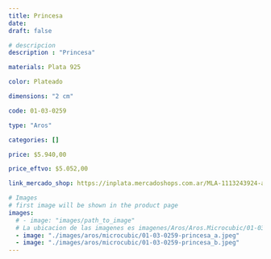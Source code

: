 ```yaml
---
title: Princesa
date: 
draft: false

# descripcion
description : "Princesa"

materials: Plata 925

color: Plateado

dimensions: "2 cm"

code: 01-03-0259

type: "Aros"

categories: []

price: $5.940,00

price_eftvo: $5.052,00

link_mercado_shop: https://inplata.mercadoshops.com.ar/MLA-1113243924-aros-en-plata-925-y-cristal-princesa-15-años-fiesta-_JM

# Images
# first image will be shown in the product page
images:
  # - image: "images/path_to_image"
  # La ubicacion de las imagenes es imagenes/Aros/Aros.Microcubic/01-03-0259-princesa
  - image: "./images/aros/microcubic/01-03-0259-princesa_a.jpeg"
  - image: "./images/aros/microcubic/01-03-0259-princesa_b.jpeg"
---
```

